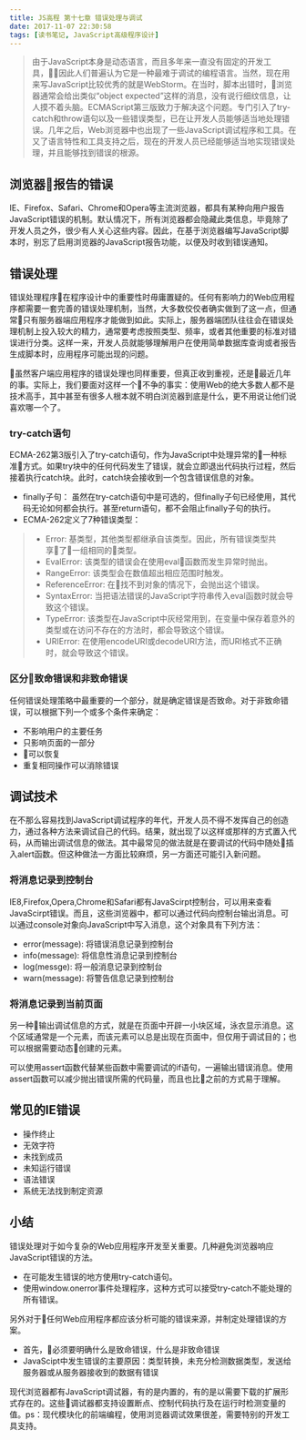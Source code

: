```yaml
---
title: JS高程 第十七章 错误处理与调试
date: 2017-11-07 22:30:58
tags: [读书笔记, JavaScript高级程序设计]
---
```

> 由于JavaScript本身是动态语言，而且多年来一直没有固定的开发工具，因此人们普遍认为它是一种最难于调试的编程语言。当然，现在用来写JavaScript比较优秀的就是WebStorm。在当时，脚本出错时，浏览器通常会给出类似“object expected”这样的消息，没有说行细纹信息，让人摸不着头脑。ECMAScript第三版致力于解决这个问题。专门引入了try-catch和throw语句以及一些错误类型，已在让开发人员能够适当地处理错误。几年之后，Web浏览器中也出现了一些JavaScript调试程序和工具。在又了语言特性和工具支持之后，现在的开发人员已经能够适当地实现错误处理，并且能够找到错误的根源。

<!--more-->

## 浏览器报告的错误

IE、Firefox、Safari、Chrome和Opera等主流浏览器，都具有某种向用户报告JavaScript错误的机制。默认情况下，所有浏览器都会隐藏此类信息，毕竟除了开发人员之外，很少有人关心这些内容。因此，在基于浏览器编写JavaScript脚本时，别忘了启用浏览器的JavaScript报告功能，以便及时收到错误通知。

## 错误处理

错误处理程序在程序设计中的重要性时毋庸置疑的。任何有影响力的Web应用程序都需要一套完善的错误处理机制，当然，大多数佼佼者确实做到了这一点，但通常只有服务器端应用程序才能做到如此。实际上，服务器端团队往往会在错误处理机制上投入较大的精力，通常要考虑按照类型、频率，或者其他重要的标准对错误进行分类。这样一来，开发人员就能够理解用户在使用简单数据库查询或者报告生成脚本时，应用程序可能出现的问题。

虽然客户端应用程序的错误处理也同样重要，但真正收到重视，还是最近几年的事。实际上，我们要面对这样一个不争的事实：使用Web的绝大多数人都不是技术高手，其中甚至有很多人根本就不明白浏览器到底是什么，更不用说让他们说喜欢哪一个了。

### try-catch语句

ECMA-262第3版引入了try-catch语句，作为JavaScript中处理异常的一种标准方式。如果try块中的任何代码发生了错误，就会立即退出代码执行过程，然后接着执行catch块。此时，catch块会接收到一个包含错误信息的对象。

- finally子句： 虽然在try-catch语句中是可选的，但finally子句已经使用，其代码无论如何都会执行。甚至return语句，都不会阻止finally子句的执行。
-  ECMA-262定义了7种错误类型：
>* Error: 基类型，其他类型都继承自该类型。因此，所有错误类型共享了一组相同的类型。
>* EvalError: 该类型的错误会在使用eval函数而发生异常时抛出。
>* RangeError: 该类型会在数值超出相应范围时触发。
>* ReferenceError: 在找不到对象的情况下，会抛出这个错误。
>* SyntaxError: 当把语法错误的JavaScript字符串传入eval函数时就会导致这个错误。
>* TypeError: 该类型在JavaScript中灰经常用到，在变量中保存着意外的类型或在访问不存在的方法时，都会导致这个错误。
>* URIError: 在使用encodeURI或decodeURI方法，而URI格式不正确时，就会导致这个错误。

### 区分致命错误和非致命错误

任何错误处理策略中最重要的一个部分，就是确定错误是否致命。对于非致命错误，可以根据下列一个或多个条件来确定：

- 不影响用户的主要任务
- 只影响页面的一部分
- 可以恢复
- 重复相同操作可以消除错误

## 调试技术

在不那么容易找到JavaScript调试程序的年代，开发人员不得不发挥自己的创造力，通过各种方法来调试自己的代码。结果，就出现了以这样或那样的方式置入代码，从而输出调试信息的做法。其中最常见的做法就是在要调试的代码中随处插入alert函数。但这种做法一方面比较麻烦，另一方面还可能引入新问题。

### 将消息记录到控制台

IE8,Firefox,Opera,Chrome和Safari都有JavaScirpt控制台，可以用来查看JavaScirpt错误。而且，这些浏览器中，都可以通过代码向控制台输出消息。可以通过console对象向JavaScript中写入消息，这个对象具有下列方法：

- error(message): 将错误消息记录到控制台
- info(message): 将信息性消息记录到控制台
- log(messge): 将一般消息记录到控制台
- warn(message): 将警告信息记录到控制台

### 将消息记录到当前页面

另一种输出调试信息的方式，就是在页面中开辟一小块区域，泳衣显示消息。这个区域通常是一个元素，而该元素可以总是出现在页面中，但仅用于调试目的；也可以根据需要动态创建的元素。

可以使用assert函数代替某些函数中需要调试的if语句，一遍输出错误消息。使用assert函数可以减少抛出错误所需的代码量，而且也比之前的方式易于理解。

## 常见的IE错误

- 操作终止
- 无效字符
- 未找到成员
- 未知运行错误
- 语法错误
- 系统无法找到制定资源

## 小结

错误处理对于如今复杂的Web应用程序开发至关重要。几种避免浏览器响应JavaScript错误的方法。

- 在可能发生错误的地方使用try-catch语句。
- 使用window.onerror事件处理程序，这种方式可以接受try-catch不能处理的所有错误。

另外对于任何Web应用程序都应该分析可能的错误来源，并制定处理错误的方案。

- 首先，必须要明确什么是致命错误，什么是非致命错误
- JavaScipt中发生错误的主要原因：类型转换，未充分检测数据类型，发送给服务器或从服务器接收到的数据有错误

现代浏览器都有JavaScript调试器，有的是内置的，有的是以需要下载的扩展形式存在的。这些调试器都支持设置断点、控制代码执行及在运行时检测变量的值。ps：现代模块化的前端编程，使用浏览器调试效果很差，需要特别的开发工具支持。
